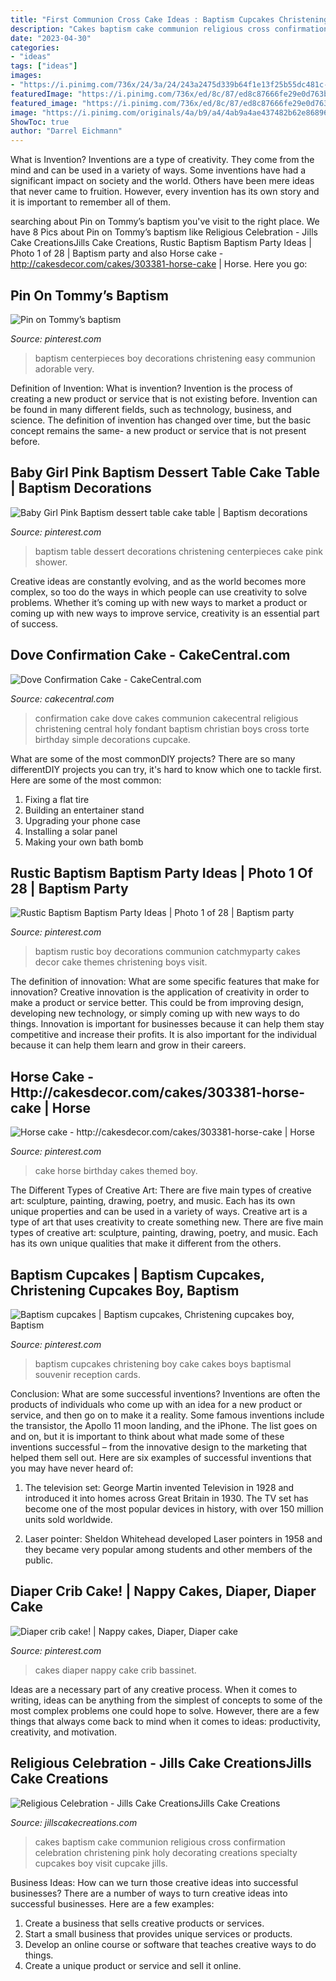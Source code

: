```yaml
---
title: "First Communion Cross Cake Ideas : Baptism Cupcakes Christening Boy Cake Cakes Boys Baptismal Souvenir Reception Cards"
description: "Cakes baptism cake communion religious cross confirmation celebration christening pink holy decorating creations specialty cupcakes boy visit cupcake jills"
date: "2023-04-30"
categories:
- "ideas"
tags: ["ideas"]
images:
- "https://i.pinimg.com/736x/24/3a/24/243a2475d339b64f1e13f25b55dc481c--baptism-cards-boy-baptism.jpg"
featuredImage: "https://i.pinimg.com/736x/ed/8c/87/ed8c87666fe29e0d763bb583456214c7.jpg"
featured_image: "https://i.pinimg.com/736x/ed/8c/87/ed8c87666fe29e0d763bb583456214c7.jpg"
image: "https://i.pinimg.com/originals/4a/b9/a4/4ab9a4ae437482b62e8689654604df16.jpg"
ShowToc: true
author: "Darrel Eichmann"
---
```



What is Invention?
Inventions are a type of creativity. They come from the mind and can be used in a variety of ways. Some inventions have had a significant impact on society and the world. Others have been mere ideas that never came to fruition. However, every invention has its own story and it is important to remember all of them.

	

		
searching about Pin on Tommy’s baptism you've visit to the right place. We have 8 Pics about Pin on Tommy’s baptism like Religious Celebration - Jills Cake CreationsJills Cake Creations, Rustic Baptism Baptism Party Ideas | Photo 1 of 28 | Baptism party and also Horse cake - http://cakesdecor.com/cakes/303381-horse-cake | Horse. Here you go:
		
    
## Pin On Tommy’s Baptism

<img loading=lazy src="https://i.pinimg.com/originals/2e/84/02/2e8402bbb6ae5d8507a5a375e4120e00.jpg" onerror="this.onerror=null;this.src='https://tse2.mm.bing.net/th?id=OIP.Qi2Jo5TMKe3qmGSeYZkgFwHaNK&amp;pid=15.1';" alt="Pin on Tommy’s baptism">

_Source: pinterest.com_

>baptism centerpieces boy decorations christening easy communion adorable very. 

	

Definition of Invention: What is invention?
Invention is the process of creating a new product or service that is not existing before. Invention can be found in many different fields, such as technology, business, and science. The definition of invention has changed over time, but the basic concept remains the same- a new product or service that is not present before.

    
## Baby Girl Pink Baptism Dessert Table Cake Table | Baptism Decorations

<img loading=lazy src="https://i.pinimg.com/736x/36/d2/61/36d2615f95757638bb35a958126579f8--baptism-dessert-table-baptism-desserts.jpg" onerror="this.onerror=null;this.src='https://tse3.mm.bing.net/th?id=OIP.8RcmyspzUOBslzGrMBNfhAHaJ3&amp;pid=15.1';" alt="Baby Girl Pink Baptism dessert table cake table | Baptism decorations">

_Source: pinterest.com_

>baptism table dessert decorations christening centerpieces cake pink shower. 

	

Creative ideas are constantly evolving, and as the world becomes more complex, so too do the ways in which people can use creativity to solve problems. Whether it’s coming up with new ways to market a product or coming up with new ways to improve service, creativity is an essential part of success.

    
## Dove Confirmation Cake - CakeCentral.com

<img loading=lazy src="https://cdn001.cakecentral.com/gallery/2015/03/900_159323utmO_dove-confirmation-cake.jpg" onerror="this.onerror=null;this.src='https://tse3.mm.bing.net/th?id=OIP.u8sp3qR22ssRh2S1pzUDdwHaJ4&amp;pid=15.1';" alt="Dove Confirmation Cake - CakeCentral.com">

_Source: cakecentral.com_

>confirmation cake dove cakes communion cakecentral religious christening central holy fondant baptism christian boys cross torte birthday simple decorations cupcake. 

	

What are some of the most commonDIY projects?
There are so many differentDIY projects you can try, it's hard to know which one to tackle first. Here are some of the most common: 
1. Fixing a flat tire 
2. Building an entertainer stand 
3. Upgrading your phone case 
4. Installing a solar panel 
5. Making your own bath bomb 

    
## Rustic Baptism Baptism Party Ideas | Photo 1 Of 28 | Baptism Party

<img loading=lazy src="https://i.pinimg.com/736x/ed/8c/87/ed8c87666fe29e0d763bb583456214c7.jpg" onerror="this.onerror=null;this.src='https://tse1.mm.bing.net/th?id=OIP.ZzWn9BdMwRjMMr03lmVabwHaKP&amp;pid=15.1';" alt="Rustic Baptism Baptism Party Ideas | Photo 1 of 28 | Baptism party">

_Source: pinterest.com_

>baptism rustic boy decorations communion catchmyparty cakes decor cake themes christening boys visit. 

	

The definition of innovation: What are some specific features that make for innovation?
Creative innovation is the application of creativity in order to make a product or service better. This could be from improving design, developing new technology, or simply coming up with new ways to do things. Innovation is important for businesses because it can help them stay competitive and increase their profits. It is also important for the individual because it can help them learn and grow in their careers.

    
## Horse Cake - Http://cakesdecor.com/cakes/303381-horse-cake | Horse

<img loading=lazy src="https://i.pinimg.com/736x/be/a6/70/bea670c20c8ff1a5663222f15af49ac8.jpg" onerror="this.onerror=null;this.src='https://tse4.mm.bing.net/th?id=OIP.vTdTISkDVryYixD-ME7LAgHaJ4&amp;pid=15.1';" alt="Horse cake - http://cakesdecor.com/cakes/303381-horse-cake | Horse">

_Source: pinterest.com_

>cake horse birthday cakes themed boy. 

	

The Different Types of Creative Art: There are five main types of creative art: sculpture, painting, drawing, poetry, and music. Each has its own unique properties and can be used in a variety of ways.
Creative art is a type of art that uses creativity to create something new. There are five main types of creative art: sculpture, painting, drawing, poetry, and music. Each has its own unique qualities that make it different from the others.

    
## Baptism Cupcakes | Baptism Cupcakes, Christening Cupcakes Boy, Baptism

<img loading=lazy src="https://i.pinimg.com/736x/24/3a/24/243a2475d339b64f1e13f25b55dc481c--baptism-cards-boy-baptism.jpg" onerror="this.onerror=null;this.src='https://tse3.mm.bing.net/th?id=OIP.XljDcanGgTPLLPFvdInMVAHaJ3&amp;pid=15.1';" alt="Baptism cupcakes | Baptism cupcakes, Christening cupcakes boy, Baptism">

_Source: pinterest.com_

>baptism cupcakes christening boy cake cakes boys baptismal souvenir reception cards. 

	

Conclusion: What are some successful inventions?
Inventions are often the products of individuals who come up with an idea for a new product or service, and then go on to make it a reality. Some famous inventions include the transistor, the Apollo 11 moon landing, and the iPhone. The list goes on and on, but it is important to think about what made some of these inventions successful – from the innovative design to the marketing that helped them sell out. Here are six examples of successful inventions that you may have never heard of:
1. The television set: George Martin invented Television in 1928 and introduced it into homes across Great Britain in 1930. The TV set has become one of the most popular devices in history, with over 150 million units sold worldwide.

2. Laser pointer: Sheldon Whitehead developed Laser pointers in 1958 and they became very popular among students and other members of the public.

    
## Diaper Crib Cake! | Nappy Cakes, Diaper, Diaper Cake

<img loading=lazy src="https://i.pinimg.com/originals/4a/b9/a4/4ab9a4ae437482b62e8689654604df16.jpg" onerror="this.onerror=null;this.src='https://tse2.mm.bing.net/th?id=OIP.Ddhv8kzFVm-Dw8jMVpteLAHaJ6&amp;pid=15.1';" alt="Diaper crib cake! | Nappy cakes, Diaper, Diaper cake">

_Source: pinterest.com_

>cakes diaper nappy cake crib bassinet. 

	

Ideas are a necessary part of any creative process. When it comes to writing, ideas can be anything from the simplest of concepts to some of the most complex problems one could hope to solve. However, there are a few things that always come back to mind when it comes to ideas: productivity, creativity, and motivation.

    
## Religious Celebration - Jills Cake CreationsJills Cake Creations

<img loading=lazy src="https://www.jillscakecreations.com/content/uploads/pinkcross.jpg" onerror="this.onerror=null;this.src='https://tse3.mm.bing.net/th?id=OIP.IqsP6S391ZmeeruA5uKKwwHaJ4&amp;pid=15.1';" alt="Religious Celebration - Jills Cake CreationsJills Cake Creations">

_Source: jillscakecreations.com_

>cakes baptism cake communion religious cross confirmation celebration christening pink holy decorating creations specialty cupcakes boy visit cupcake jills. 

	

Business Ideas: How can we turn those creative ideas into successful businesses?
There are a number of ways to turn creative ideas into successful businesses. Here are a few examples: 
1. Create a business that sells creative products or services.
2. Start a small business that provides unique services or products.
3. Develop an online course or software that teaches creative ways to do things. 
4. Create a unique product or service and sell it online.

